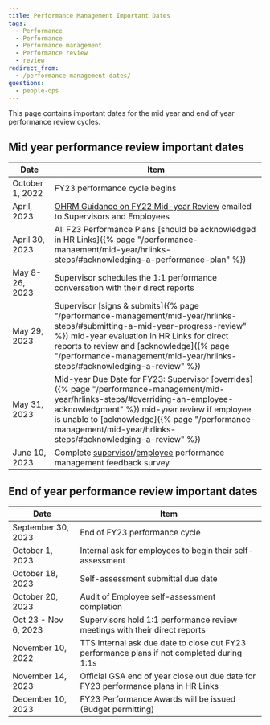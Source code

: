 ```yaml
---
title: Performance Management Important Dates
tags:
  - Performance
  - Performance
  - Performance management
  - Performance review
  - review
redirect_from:
  - /performance-management-dates/
questions:
  - people-ops
---
```

This page contains important dates for the mid year and end of year performance
review cycles.

## Mid year performance review important dates

| Date            | Item                                                                                                                                                                                                                                                                                                   |
| --------------- | ------------------------------------------------------------------------------------------------------------------------------------------------------------------------------------------------------------------------------------------------------------------------------------------------------ |
| October 1, 2022 | FY23 performance cycle begins                                                                                                                                                                                                                                                                          |
| April, 2023     | [OHRM Guidance on FY22 Mid-year Review](https://drive.google.com/file/d/1Kc1uuJEasZHkxbhuS-QOkyS8qAfDocEt/view?usp=sharing) emailed to Supervisors and Employees                                                                                                                                       |
| April 30, 2023  | All F23 Performance Plans \[should be acknowledged in HR Links]({% page "/performance-manaement/mid-year/hrlinks-steps/#acknowledging-a-performance-plan" %})                                                                                                                                          |
| May 8-26, 2023  | Supervisor schedules the 1:1 performance conversation with their direct reports                                                                                                                                                                                                                        |
| May 29, 2023    | Supervisor \[signs & submits]({% page "/performance-management/mid-year/hrlinks-steps/#submitting-a-mid-year-progress-review" %}) mid-year evaluation in HR Links for direct reports to review and \[acknowledge]({% page "/performance-management/mid-year/hrlinks-steps/#acknowledging-a-review" %}) |
| May 31, 2023    | Mid-year Due Date for FY23: Supervisor \[overrides]({% page "/performance-management/mid-year/hrlinks-steps/#overriding-an-employee-acknowledgment" %}) mid-year review if employee is unable to \[acknowledge]({% page "/performance-management/mid-year/hrlinks-steps/#acknowledging-a-review" %})   |
| June 10, 2023   | Complete [supervisor](https://forms.gle/cUeMQGdUQ3BDn6qm7)/[employee](https://forms.gle/n4zNHdBEvX2DQvdz9) performance management feedback survey                                                                                                                                                      |

## End of year performance review important dates

| Date                 | Item                                                                                       |
| -------------------- | ------------------------------------------------------------------------------------------ |
| September 30, 2023   | End of FY23 performance cycle                                                              |
| October 1, 2023      | Internal ask for employees to begin their self-assessment                                  |
| October 18, 2023     | Self-assessment submittal due date                                                         |
| October 20, 2023     | Audit of Employee self-assessment completion                                               |
| Oct 23 - Nov 6, 2023 | Supervisors hold 1:1 performance review meetings with their direct reports                 |
| November 10, 2022    | TTS Internal ask due date to close out FY23 performance plans if not completed during 1:1s |
| November 14, 2023    | Official GSA end of year close out due date for FY23 performance plans in HR Links         |
| December 10, 2023    | FY23 Performance Awards will be issued (Budget permitting)                                 |
